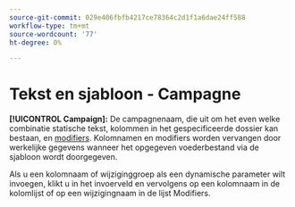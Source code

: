 ```yaml
---
source-git-commit: 029e406fbfb4217ce78364c2d1f1a6dae24ff588
workflow-type: tm+mt
source-wordcount: '77'
ht-degree: 0%

---
```

# Tekst en sjabloon - Campagne

**[!UICONTROL Campaign]:** De campagnenaam, die uit om het even welke combinatie statische tekst, kolommen in het gespecificeerde dossier kan bestaan, en [modifiers](/help/search-social-commerce/campaign-management/inventory-feeds/modifiers-manage.md). Kolomnamen en modifiers worden vervangen door werkelijke gegevens wanneer het opgegeven voederbestand via de sjabloon wordt doorgegeven.

Als u een kolomnaam of wijziginggroep als een dynamische parameter wilt invoegen, klikt u in het invoerveld en vervolgens op een kolomnaam in de kolomlijst of op een wijzigingnaam in de lijst Modifiers.
